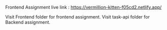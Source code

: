 Frontend Assignment live link : https://vermillion-kitten-f05cd2.netlify.app/

Visit Frontend folder for frontend assignment.
Visit task-api folder for Backend assignment.
